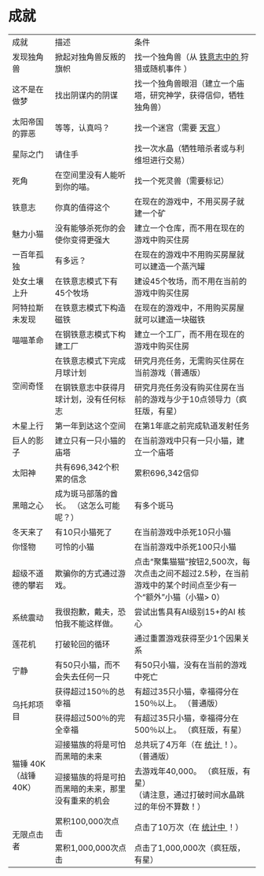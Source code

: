 # 成就
<table class="wikitable">
	<tbody>
		<tr>
			<td class="em" style="text-align: left; ">
						成就
			</td>
			<td class="em" style="text-align: left; ">
						描述
			</td>
			<td class="em" style="text-align: left; ">
						条件
			</td>
		</tr>
		<tr>
			<td style="text-align: left; ">
						发现独角兽
			</td>
			<td style="text-align: left; ">
						掀起对独角兽反叛的旗帜
			</td>
			<td style="text-align: left; ">
						找一个独角兽（从
				<a href="index.php?page=Iron+Will">
							铁意志中的
				</a>
						狩猎或随机事件
						）
			</td>
		</tr>
		<tr>
			<td style="text-align: left; ">
						这不是在做梦
			</td>
			<td style="text-align: left; ">
						找出阴谋内的阴谋
			</td>
			<td style="text-align: left; ">
						找一个独角兽眼泪（建立一个庙塔，研究神学，获得信仰，牺牲独角兽）
			</td>
		</tr>
		<tr>
			<td style="text-align: left; ">
						太阳帝国的罪恶
			</td>
			<td style="text-align: left; ">
						等等，认真吗？
			</td>
			<td style="text-align: left; ">
						找一个迷宫（需要
				<a href="index.php?page=Religion#Sky_Palace">
							天宫
				</a>
						）
			</td>
		</tr>
		<tr>
			<td style="text-align: left; ">
						星际之门
			</td>
			<td style="text-align: left; ">
						请住手
			</td>
			<td style="text-align: left; ">
						找一次水晶（牺牲暗杀者或与利维坦进行交易）
			</td>
		</tr>
		<tr>
			<td style="text-align: left; ">
						死角
			</td>
			<td style="text-align: left; ">
						在空间里没有人能听到你的喵。
			</td>
			<td style="text-align: left; ">
						找一个死灵兽（需要标记）
			</td>
		</tr>
		<tr>
			<td style="text-align: left; ">
						铁意志
			</td>
			<td style="text-align: left; ">
						你真的值得这个
			</td>
			<td style="text-align: left; ">
						在现在的游戏中，不用买房子就建一个矿
			</td>
		</tr>
		<tr>
			<td style="text-align: left; ">
						魅力小猫
			</td>
			<td style="text-align: left; ">
						没有能够杀死你的会使你变得更强大
			</td>
			<td style="text-align: left; ">
						建立一个仓库，而不用在现在的游戏中购买住房
			</td>
		</tr>
		<tr>
			<td style="text-align: left; ">
						一百年孤独
			</td>
			<td style="text-align: left; ">
						有多远？
			</td>
			<td style="text-align: left; ">
						在现在的游戏中不用购买房屋就可以建造一个蒸汽罐
			</td>
		</tr>
		<tr>
			<td style="text-align: left; ">
						处女土壤上升
			</td>
			<td style="text-align: left; ">
						在铁意志模式下有45个牧场
			</td>
			<td style="text-align: left; ">
						建设45个牧场，而不用在当前的游戏中购买住房
			</td>
		</tr>
		<tr>
			<td style="text-align: left; ">
						阿特拉斯未发现
			</td>
			<td style="text-align: left; ">
						在铁意志模式下构造磁铁
			</td>
			<td style="text-align: left; ">
						在现在的游戏中，不用购买房屋就可以建造一块磁铁
			</td>
		</tr>
		<tr>
			<td style="text-align: left; ">
						喵喵革命
			</td>
			<td style="text-align: left; ">
						在钢铁意志模式下构建工厂
			</td>
			<td style="text-align: left; ">
						建立一个工厂，而不用在现在的游戏中购买住房
			</td>
		</tr>
		<tr>
			<td rowspan="2" style="text-align: left; ">
						空间奇怪
			</td>
			<td style="text-align: left; ">
						在铁意志模式下完成月球计划
			</td>
			<td style="text-align: left; ">
						研究月亮任务，无需购买住房在当前游戏（普通版）
			</td>
		</tr>
		<tr>
			<td style="text-align: left; ">
						在钢铁意志中获得月球计划，没有任何标志
			</td>
			<td style="text-align: left; ">
						研究月亮任务没有购买住房在当前的游戏与少于10点领导力（疯狂版，有星）
			</td>
		</tr>
		<tr>
			<td style="text-align: left; ">
						木星上行
			</td>
			<td style="text-align: left; ">
						第一年到达这个空间
			</td>
			<td style="text-align: left; ">
						在第1年底之前完成轨道发射任务
			</td>
		</tr>
		<tr>
			<td style="text-align: left; ">
						巨人的影子
			</td>
			<td style="text-align: left; ">
						建立只有一只小猫的庙塔
			</td>
			<td style="text-align: left; ">
						在当前游戏中只有一只小猫，建立一个庙塔
			</td>
		</tr>
		<tr>
			<td style="text-align: left; ">
						太阳神
			</td>
			<td style="text-align: left; ">
						共有696,342个积累的信念
			</td>
			<td style="text-align: left; ">
						累积696,342信仰
			</td>
		</tr>
		<tr>
			<td style="text-align: left; ">
						黑暗之心
			</td>
			<td style="text-align: left; ">
						成为斑马部落的酋长。
						（这怎么可能呢？）
			</td>
			<td style="text-align: left; ">
						有多个斑马
			</td>
		</tr>
		<tr>
			<td style="text-align: left; ">
						冬天来了
			</td>
			<td style="text-align: left; ">
						有10只小猫死了
			</td>
			<td style="text-align: left; ">
						在当前游戏中杀死10只小猫
			</td>
		</tr>
		<tr>
			<td style="text-align: left; ">
						你怪物
			</td>
			<td style="text-align: left; ">
						可怜的小猫
			</td>
			<td style="text-align: left; ">
						在当前游戏中杀死100只小猫
			</td>
		</tr>
		<tr>
			<td style="text-align: left; ">
						超级不道德的攀岩
			</td>
			<td style="text-align: left; ">
						欺骗你的方式通过游戏。
			</td>
			<td style="text-align: left; ">
						点击“聚集猫猫”按钮2,500次，每次点击之间不超过2.5秒，在当前游戏中的某个时间点至少有一个“额外”小猫（小猫&gt; 0）
			</td>
		</tr>
		<tr>
			<td style="text-align: left; ">
						系统震动
			</td>
			<td style="text-align: left; ">
						我很抱歉，戴夫，恐怕我不能这样做。
			</td>
			<td style="text-align: left; ">
						尝试出售具有AI级别15+的AI 核心
			</td>
		</tr>
		<tr>
			<td style="text-align: left; ">
						莲花机
			</td>
			<td style="text-align: left; ">
						打破轮回的循环
			</td>
			<td style="text-align: left; ">
						通过重置游戏获得至少1个因果关系
			</td>
		</tr>
		<tr>
			<td style="text-align: left; ">
						宁静
			</td>
			<td style="text-align: left; ">
						有50只小猫，而不会失去任何一只
			</td>
			<td style="text-align: left; ">
						有50只小猫，没有在当前的游戏中死亡
			</td>
		</tr>
		<tr>
			<td rowspan="2" style="text-align: left; ">
						乌托邦项目
			</td>
			<td style="text-align: left; ">
						获得超过150％的总幸福
			</td>
			<td style="text-align: left; ">
						有超过35只小猫，幸福得分在150％以上。
						（普通版）
			</td>
		</tr>
		<tr>
			<td style="text-align: left; ">
						获得超过500％的完全幸福
			</td>
			<td style="text-align: left; ">
						有超过35只小猫，幸福得分在500％以上。
						（疯狂版，有星）
			</td>
		</tr>
		<tr>
			<td rowspan="2" style="text-align: left; ">
						猫锤 40K（战锤40K）
			</td>
			<td style="text-align: left; ">
						迎接猫族的将是可怕而黑暗的未来
			</td>
			<td style="text-align: left; ">
						总共玩了4万年（在
				<a href="?file=001-猫咪百科/10-统计">
							统计
				</a>
						！）。
						（普通版）
			</td>
		</tr>
		<tr>
			<td style="text-align: left; ">
					迎接猫族的将是可拍而黑暗的未来，那里没有重来的机会
			</td>
			<td style="text-align: left; ">
						去游戏年40,000。
						（疯狂版，有星）
				<br style="clear:both">
						（请注意，通过打破时间水晶跳过的年份不算数！）
			</td>
		</tr>
		<tr>
			<td rowspan="2" style="text-align: left; ">
						无限点击者
			</td>
			<td style="text-align: left; ">
						累积100,000次点击
			</td>
			<td style="text-align: left; ">
						点击了10万次（在
				<a href="?file=001-猫咪百科/10-统计">
							统计中
				</a>
						！）
			</td>
		</tr>
		<tr>
			<td style="text-align: left; ">
						累积1,000,000次点击
			</td>
			<td style="text-align: left; ">
						点击了1,000,000次（疯狂版，有星）
			</td>
		</tr>
	</tbody>
</table>

